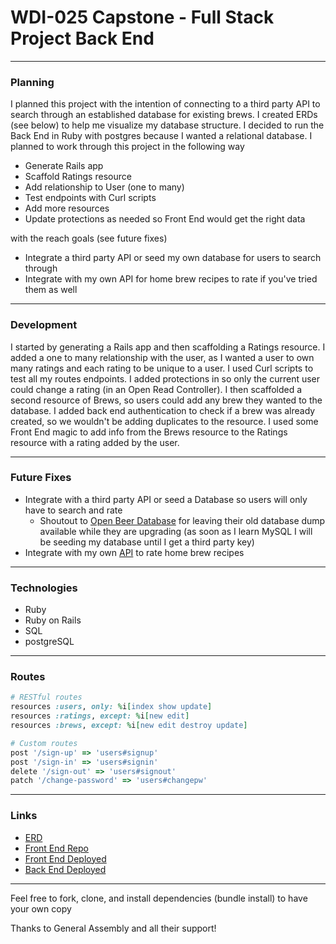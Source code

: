 # WDI-025 Capstone - Full Stack Project Back End

---
### Planning

I planned this project with the intention of connecting to a third party API to search through an established database for existing brews.  I created ERDs (see below) to help me visualize my database structure.  I decided to run the Back End in Ruby with postgres because I wanted a relational database.  I planned to work through this project in the following way

- Generate Rails app
- Scaffold Ratings resource
- Add relationship to User (one to many)
- Test endpoints with Curl scripts
- Add more resources
- Update protections as needed so Front End would get the right data

with the reach goals (see future fixes)

- Integrate a third party API or seed my own database for users to search through
- Integrate with my own API for home brew recipes to rate if you've tried them
  as well

---
### Development

I started by generating a Rails app and then scaffolding a Ratings resource.  I added a one to many relationship with the user, as I wanted a user to own many ratings and each rating to be unique to a user.  I used Curl scripts to test all my routes endpoints.  I added protections in so only the current user could change a rating (in an Open Read Controller).  I then scaffolded a second resource of Brews, so users could add any brew they wanted to the database.  I added back end authentication to check if a brew was already created, so we wouldn't be adding duplicates to the resource.  I used some Front End magic to add info from the Brews resource to the Ratings resource with a rating added by the user.

---
### Future Fixes

- Integrate with a third party API or seed a Database so users will only have
  to search and rate
  - Shoutout to [Open Beer Database](http://openbeerdb.com/) for leaving their
    old database dump available while they are upgrading (as soon as I learn
    MySQL I will be seeding my database until I get a third party key)
- Integrate with my own [API](https://github.com/reganbp/wort-api) to rate home brew recipes

---
### Technologies

- Ruby
- Ruby on Rails
- SQL
- postgreSQL

---
### Routes

```ruby
# RESTful routes
resources :users, only: %i[index show update]
resources :ratings, except: %i[new edit]
resources :brews, except: %i[new edit destroy update]

# Custom routes
post '/sign-up' => 'users#signup'
post '/sign-in' => 'users#signin'
delete '/sign-out' => 'users#signout'
patch '/change-password' => 'users#changepw'
```

---
### Links

- [ERD](https://imgur.com/GGHJeKh)
- [Front End Repo](https://github.com/reganbp/ratr-client)
- [Front End Deployed](https://reganbp.github.io/ratr-client/)
- [Back End Deployed](https://floating-temple-84056.herokuapp.com/)

---
Feel free to fork, clone, and install dependencies (bundle install) to have your own copy


Thanks to General Assembly and all their support!
